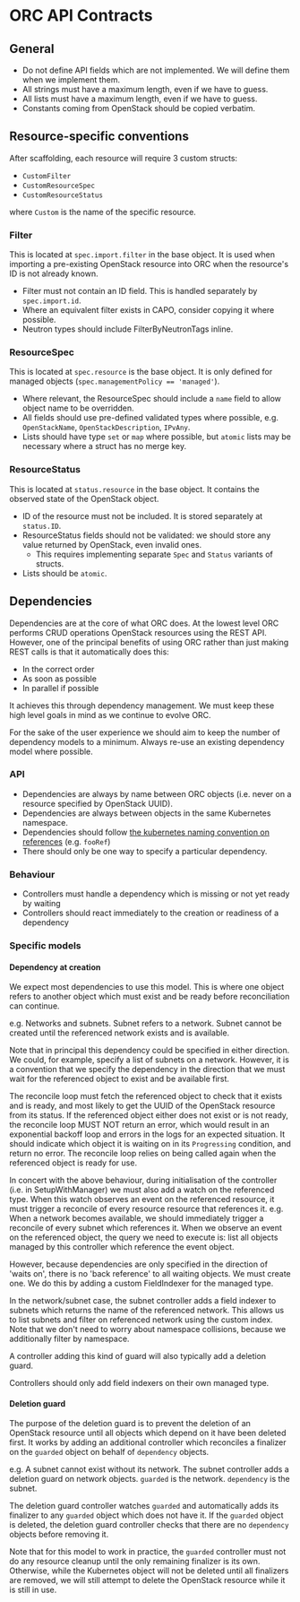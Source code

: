 # ORC API Contracts

## General

* Do not define API fields which are not implemented. We will define them when we implement them.
* All strings must have a maximum length, even if we have to guess.
* All lists must have a maximum length, even if we have to guess.
* Constants coming from OpenStack should be copied verbatim.

## Resource-specific conventions

After scaffolding, each resource will require 3 custom structs:

* `CustomFilter`
* `CustomResourceSpec`
* `CustomResourceStatus`

where `Custom` is the name of the specific resource.

### Filter

This is located at `spec.import.filter` in the base object. It is used when
importing a pre-existing OpenStack resource into ORC when the resource's ID is
not already known.

* Filter must not contain an ID field. This is handled separately by `spec.import.id`.
* Where an equivalent filter exists in CAPO, consider copying it where possible.
* Neutron types should include FilterByNeutronTags inline.

### ResourceSpec

This is located at `spec.resource` is the base object. It is only defined for managed objects (`spec.managementPolicy == 'managed'`).

* Where relevant, the ResourceSpec should include a `name` field to allow object name to be overridden.
* All fields should use pre-defined validated types where possible, e.g. `OpenStackName`, `OpenStackDescription`, `IPvAny`.
* Lists should have type `set` or `map` where possible, but `atomic` lists may be necessary where a struct has no merge key.

### ResourceStatus

This is located at `status.resource` in the base object. It contains the observed state of the OpenStack object.

* ID of the resource must not be included. It is stored separately at `status.ID`.
* ResourceStatus fields should not be validated: we should store any value returned by OpenStack, even invalid ones.
    * This requires implementing separate `Spec` and `Status` variants of structs.
* Lists should be `atomic`.

## Dependencies

Dependencies are at the core of what ORC does. At the lowest level ORC performs
CRUD operations OpenStack resources using the REST API. However, one of the
principal benefits of using ORC rather than just making REST calls is that it
automatically does this:

* In the correct order
* As soon as possible
* In parallel if possible

It achieves this through dependency management. We must keep these high level goals in mind as we continue to evolve ORC.

For the sake of the user experience we should aim to keep the number of dependency models to a minimum. Always re-use an existing dependency model where possible.

### API

* Dependencies are always by name between ORC objects (i.e. never on a resource specified by OpenStack UUID).
* Dependencies are always between objects in the same Kubernetes namespace.
* Dependencies should follow [the kubernetes naming convention on references](https://github.com/kubernetes/community/blob/master/contributors/devel/sig-architecture/api-conventions.md#naming-of-the-reference-field) (e.g. `fooRef`)
* There should only be one way to specify a particular dependency.

### Behaviour

* Controllers must handle a dependency which is missing or not yet ready by waiting
* Controllers should react immediately to the creation or readiness of a dependency

### Specific models

#### Dependency at creation

We expect most dependencies to use this model. This is where one object refers
to another object which must exist and be ready before reconciliation can
continue.

e.g. Networks and subnets. Subnet refers to a network. Subnet cannot be created
until the referenced network exists and is available.

Note that in principal this dependency could be specified in either direction.
We could, for example, specify a list of subnets on a network. However, it is
a convention that we specify the dependency in the direction that we must wait
for the referenced object to exist and be available first.

The reconcile loop must fetch the referenced object to check that it exists and
is ready, and most likely to get the UUID of the OpenStack resource from its
status. If the referenced object either does not exist or is not ready, the
reconcile loop MUST NOT return an error, which would result in an exponential
backoff loop and errors in the logs for an expected situation. It should
indicate which object it is waiting on in its `Progressing` condition, and
return no error. The reconcile loop relies on being called again when the
referenced object is ready for use.

In concert with the above behaviour, during initialisation of the controller
(i.e. in SetupWithManager) we must also add a watch on the referenced type.
When this watch observes an event on the referenced resource, it must trigger
a reconcile of every resource resource that references it. e.g. When a network
becomes available, we should immediately trigger a reconcile of every subnet
which references it. When we observe an event on the referenced object, the
query we need to execute is: list all objects managed by this controller which
reference the event object.

However, because dependencies are only specified in the direction of 'waits
on', there is no 'back reference' to all waiting objects. We must create one.
We do this by adding a custom FieldIndexer for the managed type.

In the network/subnet case, the subnet controller adds a field indexer to
subnets which returns the name of the referenced network. This allows us to
list subnets and filter on referenced network using the custom index. Note that
we don't need to worry about namespace collisions, because we additionally
filter by namespace.

A controller adding this kind of guard will also typically add a deletion guard.

Controllers should only add field indexers on their own managed type.

#### Deletion guard

The purpose of the deletion guard is to prevent the deletion of an OpenStack
resource until all objects which depend on it have been deleted first. It works
by adding an additional controller which reconciles a finalizer on the
`guarded` object on behalf of `dependency` objects.

e.g. A subnet cannot exist without its network. The subnet controller adds
a deletion guard on network objects. `guarded` is the network. `dependency` is
the subnet.

The deletion guard controller watches `guarded` and automatically adds its
finalizer to any `guarded` object which does not have it. If the `guarded`
object is deleted, the deletion guard controller checks that there are no
`dependency` objects before removing it.

Note that for this model to work in practice, the `guarded` controller must not
do any resource cleanup until the only remaining finalizer is its own.
Otherwise, while the Kubernetes object will not be deleted until all finalizers
are removed, we will still attempt to delete the OpenStack resource while it is
still in use.
